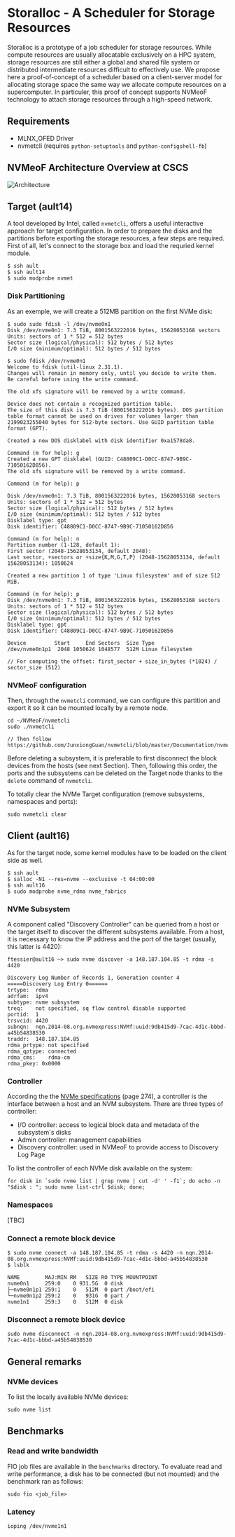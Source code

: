 # Storalloc - A Scheduler for Storage Resources

Storalloc is a prototype of a job scheduler for storage resources. While compute resources are usually allocatable exclusively on a HPC system, storage resources are still either a global and shared file system or distributed intermediate resources difficult to effectively use. We propose here a proof-of-concept of a scheduler based on a client-server model for allocating storage space the same way we allocate compute resources on a supercomputer. In particuler, this proof of concept supports NVMeoF technology to attach storage resources through a high-speed network.

## Requirements

  * MLNX_OFED Driver
  * nvmetcli (requires `python-setuptools` and `python-configshell-fb`)

## NVMeoF Architecture Overview at CSCS

![Architecture](doc/img/NVMeoF_at_CSCS.png)

## Target (ault14)

A tool developed by Intel, called `nvmetcli`, offers a useful interactive approach for target configuration. In order to prepare the disks and the partitions before exporting the storage resources, a few steps are required. First of all, let's connect to the storage box and load the requried kernel module.

``` shell
$ ssh ault
$ ssh ault14
$ sudo modprobe nvmet
```

### Disk Partitioning

As an exemple, we will create a 512MB partition on the first NVMe disk:

``` shell
$ sudo sudo fdisk -l /dev/nvme0n1 
Disk /dev/nvme0n1: 7.3 TiB, 8001563222016 bytes, 15628053168 sectors
Units: sectors of 1 * 512 = 512 bytes
Sector size (logical/physical): 512 bytes / 512 bytes
I/O size (minimum/optimal): 512 bytes / 512 bytes

$ sudo fdisk /dev/nvme0n1
Welcome to fdisk (util-linux 2.31.1).
Changes will remain in memory only, until you decide to write them.
Be careful before using the write command.

The old xfs signature will be removed by a write command.

Device does not contain a recognized partition table.
The size of this disk is 7.3 TiB (8001563222016 bytes). DOS partition table format cannot be used on drives for volumes larger than 2199023255040 bytes for 512-byte sectors. Use GUID partition table format (GPT).

Created a new DOS disklabel with disk identifier 0xa1578da8.

Command (m for help): g
Created a new GPT disklabel (GUID: C48809C1-D0CC-8747-9B9C-71050162D856).
The old xfs signature will be removed by a write command.

Command (m for help): p

Disk /dev/nvme0n1: 7.3 TiB, 8001563222016 bytes, 15628053168 sectors
Units: sectors of 1 * 512 = 512 bytes
Sector size (logical/physical): 512 bytes / 512 bytes
I/O size (minimum/optimal): 512 bytes / 512 bytes
Disklabel type: gpt
Disk identifier: C48809C1-D0CC-8747-9B9C-71050162D856

Command (m for help): n
Partition number (1-128, default 1): 
First sector (2048-15628053134, default 2048): 
Last sector, +sectors or +size{K,M,G,T,P} (2048-15628053134, default 15628053134): 1050624

Created a new partition 1 of type 'Linux filesystem' and of size 512 MiB.

Command (m for help): p
Disk /dev/nvme0n1: 7.3 TiB, 8001563222016 bytes, 15628053168 sectors
Units: sectors of 1 * 512 = 512 bytes
Sector size (logical/physical): 512 bytes / 512 bytes
I/O size (minimum/optimal): 512 bytes / 512 bytes
Disklabel type: gpt
Disk identifier: C48809C1-D0CC-8747-9B9C-71050162D856

Device         Start     End Sectors  Size Type
/dev/nvme0n1p1  2048 1050624 1048577  512M Linux filesystem

// For computing the offset: first_sector + size_in_bytes (*1024) / sector_size (512)
```

### NVMeoF configuration

Then, through the `nvmetcli` command, we can configure this partition and export it so it can be mounted locally by a remote node.

``` shell
cd ~/NVMeoF/nvmetcli
sudo ./nvmetcli

// Then follow https://github.com/JunxiongGuan/nvmetcli/blob/master/Documentation/nvmetcli.txt
```

Before deleting a subsystem, it is preferable to first disconnect the block devices from the hosts (see next Section). Then, following this order, the ports and the subsystems can be deleted on the Target node thanks to the `delete` command of `nvmetcli`.

To totally clear the NVMe Target configuration (remove subsystems, namespaces and ports):

``` shell
sudo nvmetcli clear
```

## Client (ault16)

As for the target node, some kernel modules have to be loaded on the client side as well.

``` shell
$ ssh ault
$ salloc -N1 --res=nvme --exclusive -t 04:00:00
$ ssh ault16
$ sudo modprobe nvme_rdma nvme_fabrics
```

### NVMe Subsystem

A component called "Discovery Controller" can be queried from a host or the target itself to discover the different subsystems available. From a host, it is necessary to know the IP address and the port of the target (usually, this latter is 4420):

``` shell
ftessier@ault16 ─> sudo nvme discover -a 148.187.104.85 -t rdma -s 4420

Discovery Log Number of Records 1, Generation counter 4
=====Discovery Log Entry 0======
trtype:  rdma
adrfam:  ipv4
subtype: nvme subsystem
treq:    not specified, sq flow control disable supported
portid:  1
trsvcid: 4420
subnqn:  nqn.2014-08.org.nvmexpress:NVMf:uuid:9db415d9-7cac-4d1c-bbbd-a45b54838530
traddr:  148.187.104.85
rdma_prtype: not specified
rdma_qptype: connected
rdma_cms:    rdma-cm
rdma_pkey: 0x0000
```

### Controller

According the the [NVMe specifications](https://nvmexpress.org/wp-content/uploads/NVM-Express-1_4-2019.06.10-Ratified.pdf) (page 274), a controller is the interface between a host and an NVM subsystem. There are three types of controller:

  * I/O controller: access to logical block data and metadata of the subsystem's disks
  * Admin controller: management capabilities
  * Discovery controller: used in NVMeoF to provide access to Discovery Log Page

To list the controller of each NVMe disk available on the system:

``` shell
for disk in `sudo nvme list | grep nvme | cut -d' ' -f1`; do echo -n "$disk : "; sudo nvme list-ctrl $disk; done;
```

### Namespaces

[TBC]

### Connect a remote block device

``` shell
$ sudo nvme connect -a 148.187.104.85 -t rdma -s 4420 -n nqn.2014-08.org.nvmexpress:NVMf:uuid:9db415d9-7cac-4d1c-bbbd-a45b54838530
$ lsblk

NAME        MAJ:MIN RM   SIZE RO TYPE MOUNTPOINT
nvme0n1     259:0    0 931.5G  0 disk 
├─nvme0n1p1 259:1    0   512M  0 part /boot/efi
└─nvme0n1p2 259:2    0   931G  0 part /
nvme1n1     259:3    0   512M  0 disk 
```
### Disconnect a remote block device

``` shell
sudo nvme disconnect -n nqn.2014-08.org.nvmexpress:NVMf:uuid:9db415d9-7cac-4d1c-bbbd-a45b54838530
```

## General remarks

### NVMe devices

To list the locally available NVMe devices:

``` shell
sudo nvme list
```

## Benchmarks

### Read and write bandwidth

FIO job files are available in the `benchmarks` directory. To evaluate read and write performance, a disk has to be connected (but not mounted) and the benchmark ran as follows:

``` shell
sudo fio <job_file>
```

### Latency

``` shell
ioping /dev/nvme1n1
```
